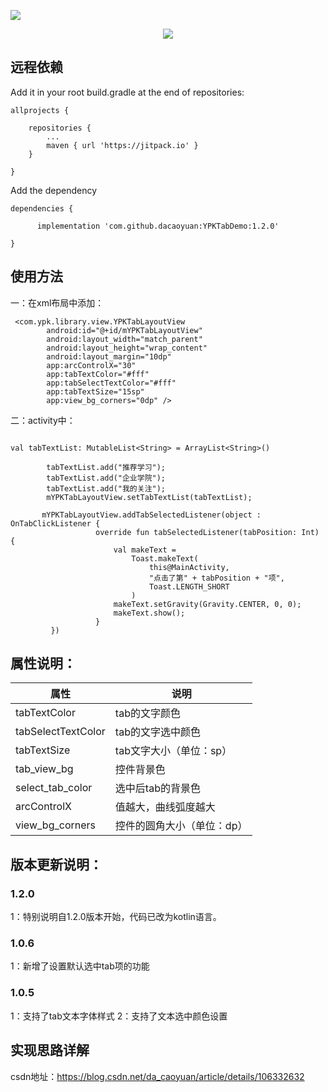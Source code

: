 
![](https://img.shields.io/badge/release-v1.2.0-brightgreen.svg)


<div align=center>

![](https://img-blog.csdnimg.cn/20200619114553680.png?x-oss-process=image/watermark,type_ZmFuZ3poZW5naGVpdGk,shadow_10,text_aHR0cHM6Ly9ibG9nLmNzZG4ubmV0L2RhX2Nhb3l1YW4=,size_16,color_FFFFFF,t_70)

</div>


## 远程依赖
Add it in your root build.gradle at the end of repositories:

```
allprojects {

	repositories {
		...
		maven { url 'https://jitpack.io' }
	}

}

```

Add the dependency
```
dependencies {

	  implementation 'com.github.dacaoyuan:YPKTabDemo:1.2.0'

}

```


## 使用方法
一：在xml布局中添加：
```
 <com.ypk.library.view.YPKTabLayoutView
        android:id="@+id/mYPKTabLayoutView"
        android:layout_width="match_parent"
        android:layout_height="wrap_content"
        android:layout_margin="10dp"
        app:arcControlX="30"
        app:tabTextColor="#fff"
        app:tabSelectTextColor="#fff"
        app:tabTextSize="15sp"
        app:view_bg_corners="0dp" />

```


二：activity中：
```

val tabTextList: MutableList<String> = ArrayList<String>()

        tabTextList.add("推荐学习");
        tabTextList.add("企业学院");
        tabTextList.add("我的关注");
        mYPKTabLayoutView.setTabTextList(tabTextList);

       mYPKTabLayoutView.addTabSelectedListener(object : OnTabClickListener {
                   override fun tabSelectedListener(tabPosition: Int) {
                       val makeText =
                           Toast.makeText(
                               this@MainActivity,
                               "点击了第" + tabPosition + "项",
                               Toast.LENGTH_SHORT
                           )
                       makeText.setGravity(Gravity.CENTER, 0, 0);
                       makeText.show();
                   }
         })

```

## 属性说明：
属性     | 说明
-------- | -----
tabTextColor| tab的文字颜色
tabSelectTextColor| tab的文字选中颜色
tabTextSize| tab文字大小（单位：sp）
tab_view_bg| 控件背景色
select_tab_color| 选中后tab的背景色
arcControlX| 值越大，曲线弧度越大
view_bg_corners| 控件的圆角大小（单位：dp）



## 版本更新说明：
### 1.2.0
1：特别说明自1.2.0版本开始，代码已改为kotlin语言。

### 1.0.6
1：新增了设置默认选中tab项的功能

### 1.0.5
1：支持了tab文本字体样式
2：支持了文本选中颜色设置

## 实现思路详解
csdn地址：https://blog.csdn.net/da_caoyuan/article/details/106332632
